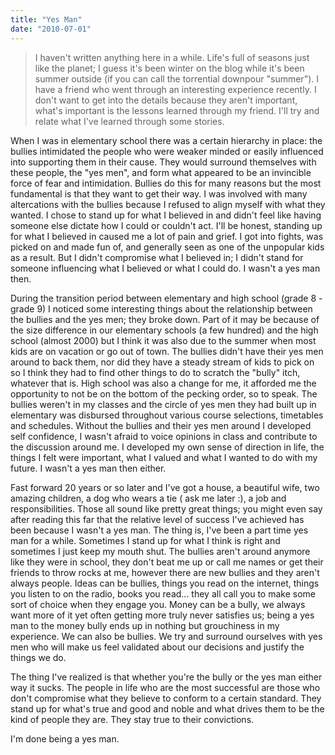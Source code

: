 ```yaml
---
title: "Yes Man"
date: "2010-07-01"
---
```


> I haven't written anything here in a while. Life's full of seasons just like the
planet; I guess it's been winter on the blog while it's been summer outside (if
you can call the torrential downpour "summer"). I have a friend who went through
an interesting experience recently. I don't want to get into the details because
they aren't important, what's important is the lessons learned through my
friend. I'll try and relate what I've learned through some stories.

When I was in elementary school there was a certain hierarchy in place: the
bullies intimidated the people who were weaker minded or easily influenced into
supporting them in their cause. They would surround themselves with these
people, the "yes men", and form what appeared to be an invincible force of fear
and intimidation. Bullies do this for many reasons but the most fundamental is
that they want to get their way. I was involved with many altercations with the
bullies because I refused to align myself with what they wanted. I chose to
stand up for what I believed in and didn't feel like having someone else dictate
how I could or couldn't act. I'll be honest, standing up for what I believed in
caused me a lot of pain and grief. I got into fights, was picked on and made fun
of, and generally seen as one of the unpopular kids as a result. But I didn't
compromise what I believed in; I didn't stand for someone influencing what I
believed or what I could do. I wasn't a yes man then.

During the transition period between elementary and high school (grade 8 - grade
9) I noticed some interesting things about the relationship between the bullies
and the yes men; they broke down. Part of it may be because of the size
difference in our elementary schools (a few hundred) and the high school (almost
2000) but I think it was also due to the summer when most kids are on vacation
or go out of town. The bullies didn't have their yes men around to back them,
nor did they have a steady stream of kids to pick on so I think they had to find
other things to do to scratch the "bully" itch, whatever that is. High school
was also a change for me, it afforded me the opportunity to not be on the bottom
of the pecking order, so to speak. The bullies weren't in my classes and the
circle of yes men they had built up in elementary was disbursed throughout
various course selections, timetables and schedules. Without the bullies and
their yes men around I developed self confidence, I wasn't afraid to voice
opinions in class and contribute to the discussion around me. I developed my own
sense of direction in life, the things I felt were important, what I valued and
what I wanted to do with my future. I wasn't a yes man then either.

Fast forward 20 years or so later and I've got a house, a beautiful wife, two
amazing children, a dog who wears a tie ( ask me later :), a job and
responsibilities. Those all sound like pretty great things; you might even say
after reading this far that the relative level of success I've achieved has been
because I wasn't a yes man. The thing is, I've been a part time yes man for a
while. Sometimes I stand up for what I think is right and sometimes I just keep
my mouth shut. The bullies aren't around anymore like they were in school, they
don't beat me up or call me names or get their friends to throw rocks at me,
however there are new bullies and they aren't always people. Ideas can be
bullies, things you read on the internet, things you listen to on the radio,
books you read... they all call you to make some sort of choice when they engage
you. Money can be a bully, we always want more of it yet often getting more
truly never satisfies us; being a yes man to the money bully ends up in nothing
but grouchiness in my experience. We can also be bullies. We try and surround
ourselves with yes men who will make us feel validated about our decisions and
justify the things we do.

The thing I've realized is that whether you're the bully or the yes man either
way it sucks. The people in life who are the most successful are those who don't
compromise what they believe to conform to a certain standard. They stand up for
what's true and good and noble and what drives them to be the kind of people
they are. They stay true to their convictions.

I'm done being a yes man.
